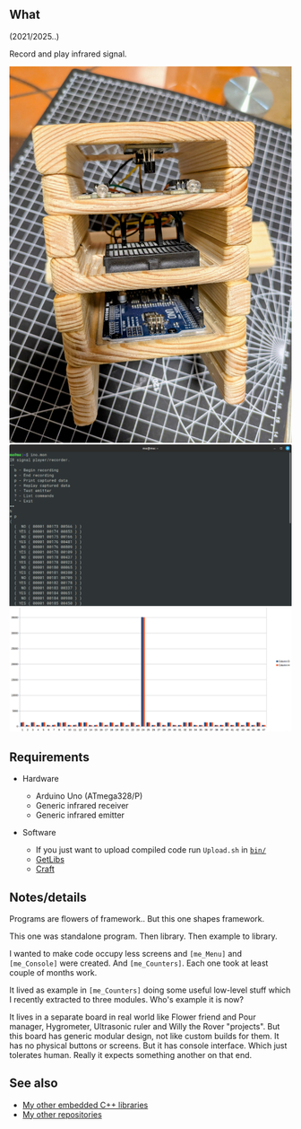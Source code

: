 ## What

(2021/2025..)

Record and play infrared signal.

![Body][Image_Body]
![Interface][Image_Mind]
![Data][Image_IrData]


## Requirements

  * Hardware

    * Arduino Uno (ATmega328/P)
    * Generic infrared receiver
    * Generic infrared emitter

  * Software

    * If you just want to upload compiled code run `Upload.sh` in [`bin/`][bin]
    * [GetLibs][GetLibs]
    * [Craft][Craft]


## Notes/details

Programs are flowers of framework.. But this one shapes framework.

This one was standalone program. Then library. Then example to library.

I wanted to make code occupy less screens and `[me_Menu]` and
`[me_Console]` were created. And `[me_Counters]`.
Each one took at least couple of months work.

It lived as example in `[me_Counters]` doing some useful low-level
stuff which I recently extracted to three modules. Who's example it
is now?

It lives in a separate board in real world like Flower friend and
Pour manager, Hygrometer, Ultrasonic ruler and Willy the Rover "projects".
But this board has generic modular design, not like custom builds for them.
It has no physical buttons or screens. But it has console interface.
Which just tolerates human. Really it expects something another on that end.


## See also

* [My other embedded C++ libraries][Embedded]
* [My other repositories][Repos]


[bin]: bin/

[Craft]: InfraredCloner.ino
[Image_Body]: Pictures/Infrared%20cloner%20body.jpg
[Image_Mind]: Pictures/Infrared%20cloner%20mind.png
[Image_IrData]: Pictures/IR%20data%20series.png

[GetLibs]: https://github.com/martin-eden/Embedded-Framework-GetLibs

[Embedded]: https://github.com/martin-eden/Embedded_Crafts/tree/master/Parts
[Repos]: https://github.com/martin-eden/contents
